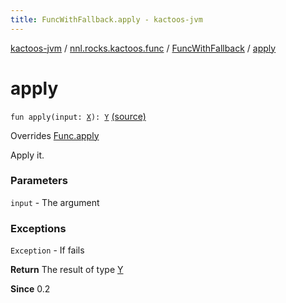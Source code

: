 ```yaml
---
title: FuncWithFallback.apply - kactoos-jvm
---
```


[kactoos-jvm](../../index.html) / [nnl.rocks.kactoos.func](../index.html) / [FuncWithFallback](index.html) / [apply](./apply.html)

# apply

`fun apply(input: `[`X`](index.html#X)`): `[`Y`](index.html#Y) [(source)](https://github.com/neonailol/kactoos/blob/master/kactoos-jvm/src/main/kotlin/nnl/rocks/kactoos/func/FuncWithFallback.kt#L32)

Overrides [Func.apply](../../nnl.rocks.kactoos/-func/apply.html)

Apply it.

### Parameters

`input` - The argument

### Exceptions

`Exception` - If fails

**Return**
The result of type [Y](index.html#Y)

**Since**
0.2

